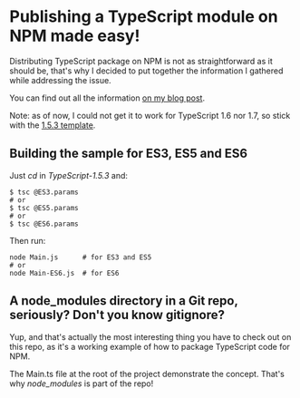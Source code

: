 # Publishing a TypeScript module on NPM made easy!

Distributing TypeScript package on NPM is not as straightforward as it should be, that's why I decided to put together the information I gathered while addressing the issue.
 
You can find out all the information [on my blog post](http://www.tomsdev.com/blog/2015/packaging-typescript-module-publish-npm-release/).

Note: as of now, I could not get it to work for TypeScript 1.6 nor 1.7, so stick with the [1.5.3 template](https://github.com/toms-dev/TypeScriptNPMPublish/tree/master/TypeScript-1.5.3).

## Building the sample for ES3, ES5 and ES6

Just _cd_ in _TypeScript-1.5.3_ and:
```
$ tsc @ES3.params
# or
$ tsc @ES5.params
# or
$ tsc @ES6.params
```

Then run:
```
node Main.js      # for ES3 and ES5
# or
node Main-ES6.js  # for ES6
```

## A node_modules directory in a Git repo, seriously? Don't you know gitignore?
Yup, and that's actually the most interesting thing you have to check out on this repo, as it's a working example of how to package TypeScript code for NPM.
 
The Main.ts file at the root of the project demonstrate the concept. That's why _node_modules_ is part of the repo!
 
